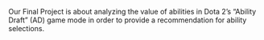 Our Final Project is about analyzing the value of abilities in Dota 2’s “Ability Draft” (AD) game mode in order to provide a recommendation for ability selections.

